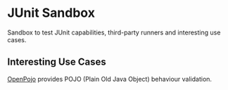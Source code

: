 # JUnit Sandbox

Sandbox to test JUnit capabilities, third-party runners and interesting
use cases.

## Interesting Use Cases

[OpenPojo](https://code.google.com/p/openpojo/) provides POJO (Plain Old
Java Object) behaviour validation.

